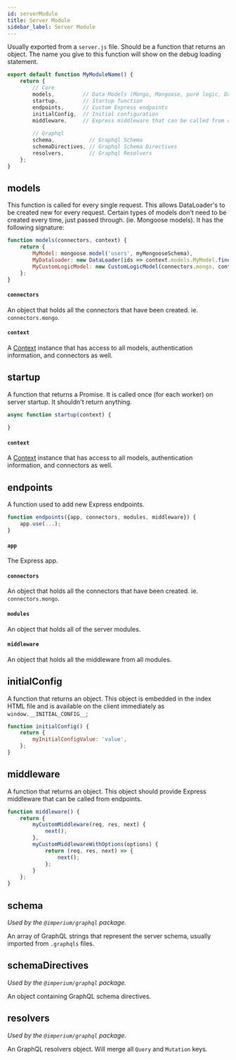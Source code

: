 ```yaml
---
id: serverModule
title: Server Module
sidebar_label: Server Module
---
```


Usually exported from a `server.js` file. Should be a function that returns an object. The name
you give to this function will show on the debug loading statement.

```javascript
export default function MyModuleName() {
	return {
		// Core
		models,         // Data Models (Mongo, Mongoose, pure logic, Dataloaders, etc)
		startup,        // Startup function
		endpoints,      // Custom Express endpoints
		initialConfig,  // Initial configuration
		middleware,     // Express middleware that can be called from other modules
		
		// Graphql
		schema,           // Graphql Schema
		schemaDirectives, // Graphql Schema Directives
		resolvers,        // Graphql Resolvers
	};
}
```

## models
This function is called for every single request. This allows DataLoader's to be created new for every request.
Certain types of models don't need to be created every time, just passed through. (ie. Mongoose models).
It has the following signature:

```javascript
function models(connectors, context) {
	return {
		MyModel: mongoose.model('users', myMongooseSchema),
		MyDataloader: new DataLoader(ids => context.models.MyModel.find({_id: {$in: ids}}).exec()),
		MyCustomLogicModel: new CustomLogicModel(connectors.mongo, context),
	};
}
```

#### `connectors`
An object that holds all the connectors that have been created. ie. `connectors.mongo`.

#### `context`
A [Context](Context.md) instance that has access to all models, authentication information, and connectors as well.

## startup
A function that returns a Promise. It is called once (for each worker) on server startup.
It shouldn't return anything.

```javascript
async function startup(context) {
	
}
```

#### `context`
A [Context](Context.md) instance that has access to all models, authentication information, and connectors as well.

## endpoints
A function used to add new Express endpoints.

```javascript
function endpoints({app, connectors, modules, middleware}) {
	app.use(...);
}
```

#### `app`
The Express app.

#### `connectors`
An object that holds all the connectors that have been created. ie. `connectors.mongo`.

#### `modules`
An object that holds all of the server modules.

#### `middleware`
An object that holds all the middleware from all modules.

## initialConfig
A function that returns an object. This object is embedded in the index HTML file and is
available on the client immediately as `window.__INITIAL_CONFIG__`;

```javascript
function initialConfig() {
	return {
		myInitialConfigValue: 'value',
	};
}
```

## middleware
A function that returns an object. This object should provide Express middleware that can be
called from endpoints.

```javascript
function middleware() {
	return {
		myCustomMiddleware(req, res, next) {
			next();
		},
		myCustomMiddlewareWithOptions(options) {
			return (req, res, next) => {
				next();
			};
		}
	};
}
```

## schema
*Used by the `@imperium/graphql` package.*

An array of GraphQL strings that represent the server schema, usually imported from `.graphqls` files.

## schemaDirectives
*Used by the `@imperium/graphql` package.*

An object containing GraphQL schema directives.

## resolvers
*Used by the `@imperium/graphql` package.*

An GraphQL resolvers object. Will merge all `Query` and `Mutation` keys.
